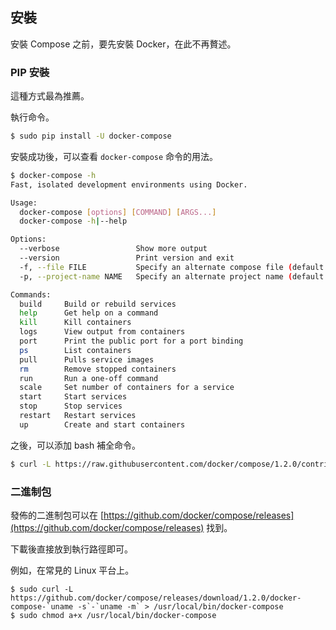 ## 安裝

安裝 Compose 之前，要先安裝 Docker，在此不再贅述。

### PIP 安裝
這種方式最為推薦。

執行命令。
```sh
$ sudo pip install -U docker-compose
```

安裝成功後，可以查看 `docker-compose` 命令的用法。
```sh
$ docker-compose -h
Fast, isolated development environments using Docker.

Usage:
  docker-compose [options] [COMMAND] [ARGS...]
  docker-compose -h|--help

Options:
  --verbose                 Show more output
  --version                 Print version and exit
  -f, --file FILE           Specify an alternate compose file (default: docker-compose.yml)
  -p, --project-name NAME   Specify an alternate project name (default: directory name)

Commands:
  build     Build or rebuild services
  help      Get help on a command
  kill      Kill containers
  logs      View output from containers
  port      Print the public port for a port binding
  ps        List containers
  pull      Pulls service images
  rm        Remove stopped containers
  run       Run a one-off command
  scale     Set number of containers for a service
  start     Start services
  stop      Stop services
  restart   Restart services
  up        Create and start containers
```

之後，可以添加 bash 補全命令。
```sh
$ curl -L https://raw.githubusercontent.com/docker/compose/1.2.0/contrib/completion/bash/docker-compose > /etc/bash_completion.d/docker-compose

```

### 二進制包
發佈的二進制包可以在 [https://github.com/docker/compose/releases](https://github.com/docker/compose/releases) 找到。

下載後直接放到執行路徑即可。

例如，在常見的 Linux 平台上。

```
$ sudo curl -L https://github.com/docker/compose/releases/download/1.2.0/docker-compose-`uname -s`-`uname -m` > /usr/local/bin/docker-compose
$ sudo chmod a+x /usr/local/bin/docker-compose
```


